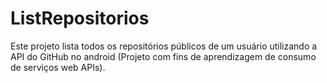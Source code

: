 # ListRepositorios
Este projeto lista todos os repositórios públicos de um usuário utilizando a API do GitHub no android (Projeto com fins de aprendizagem de consumo de serviços web APIs).
